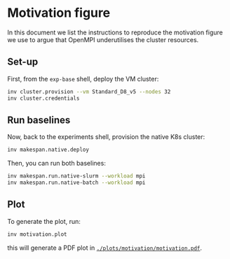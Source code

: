 # Motivation figure

In this document we list the instructions to reproduce the motivation figure
we use to argue that OpenMPI underutilises the cluster resources.

## Set-up

First, from the `exp-base` shell, deploy the VM cluster:

```bash
inv cluster.provision --vm Standard_D8_v5 --nodes 32
inv cluster.credentials
```

## Run baselines

Now, back to the experiments shell, provision the native K8s cluster:

```bash
inv makespan.native.deploy
```

Then, you can run both baselines:

```bash
inv makespan.run.native-slurm --workload mpi
inv makespan.run.native-batch --workload mpi
```

## Plot

To generate the plot, run:

```bash
inv motivation.plot
```

this will generate a PDF plot in [`./plots/motivation/motivation.pdf`](./plots/motivation/motivation.pdf).

